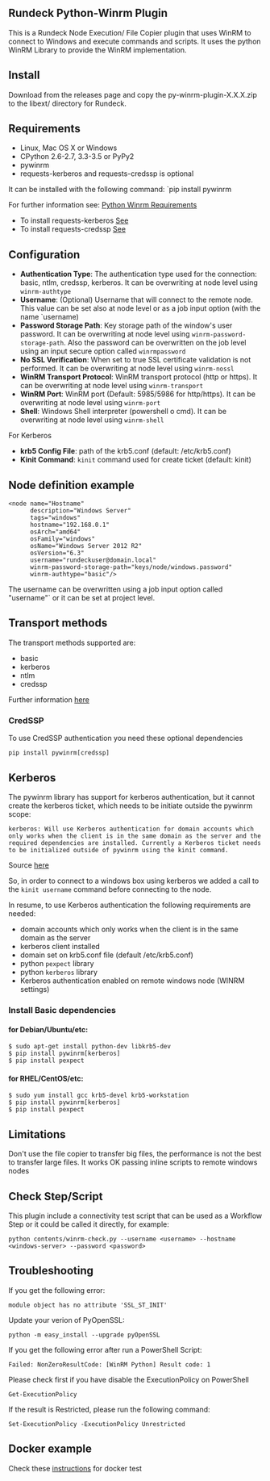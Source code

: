 ## Rundeck Python-Winrm Plugin

This is a Rundeck Node Execution/ File Copier plugin that uses WinRM to connect to Windows and execute commands and scripts. It uses the python WinRM Library to provide the WinRM implementation.

## Install 

Download from the releases page and copy the py-winrm-plugin-X.X.X.zip to the libext/ directory for Rundeck.

## Requirements

* Linux, Mac OS X or Windows
* CPython 2.6-2.7, 3.3-3.5 or PyPy2
* pywinrm
* requests-kerberos and requests-credssp is optional

It can be installed with the following command: `pip install pywinrm

For further information see: 
[Python Winrm Requirements](https://github.com/diyan/pywinrm/#requirements)

* To install requests-kerberos [See](https://github.com/diyan/pywinrm/#to-use-kerberos-authentication-you-need-these-optional-dependencies)
* To install requests-credssp [See](hhttps://github.com/diyan/pywinrm/#to-use-credssp-authentication-you-need-these-optional-dependencies)

## Configuration

* **Authentication Type**: The authentication type used for the connection: basic, ntlm, credssp, kerberos. It can be overwriting at node level using `winrm-authtype`
* **Username**: (Optional) Username that will connect to the remote node. This value can be set also at node level or as a job input option (with the name `username)
* **Password Storage Path**: Key storage path of the window's user password. It can be overwriting at node level using `winrm-password-storage-path`. 
  Also the password can be overwritten on the job level using an input secure option called `winrmpassword`
* **No SSL Verification**: When set to true SSL certificate validation is not performed.  It can be overwriting at node level using `winrm-nossl`
* **WinRM Transport Protocol**: WinRM transport protocol (http or https). It can be overwriting at node level using `winrm-transport`
* **WinRM Port**: WinRM port (Default: 5985/5986 for http/https). It can be overwriting at node level using `winrm-port`
* **Shell**: Windows Shell interpreter (powershell o cmd).  It can be overwriting at node level using `winrm-shell`

For Kerberos
* **krb5 Config File**: path of the krb5.conf (default: /etc/krb5.conf)
* **Kinit Command**: `kinit` command used for create ticket (default: kinit)

## Node definition example



```
<node name="Hostname" 
      description="Windows Server" 
      tags="windows" 
      hostname="192.168.0.1" 
      osArch="amd64" 
      osFamily="windows" 
      osName="Windows Server 2012 R2" 
      osVersion="6.3" 
      username="rundeckuser@domain.local" 
      winrm-password-storage-path="keys/node/windows.password"
      winrm-authtype="basic"/>
```
 
The username can be overwritten using a job input option called "username"` or it can be set at project level.
 
## Transport methods
The transport methods supported are:

* basic
* kerberos
* ntlm
* credssp

Further information [here](https://github.com/diyan/pywinrm#valid-transport-options)


### CredSSP

To use CredSSP authentication you need these optional dependencies
```
pip install pywinrm[credssp]
```

## Kerberos

The pywinrm library has support for kerberos authentication, but it cannot create the kerberos ticket, which needs to be initiate outside the pywinrm scope:

```
kerberos: Will use Kerberos authentication for domain accounts which only works when the client is in the same domain as the server and the required dependencies are installed. Currently a Kerberos ticket needs to be initialized outside of pywinrm using the kinit command.

```
Source [here](https://github.com/diyan/pywinrm#valid-transport-options)


So, in order to connect to a windows box using kerberos we added a call to the `kinit username` command before connecting to the node.

In resume, to use Kerberos authentication the following requirements are needed:

* domain accounts which only works when the client is in the same domain as the server
* kerberos client installed
* domain set on krb5.conf file (default /etc/krb5.conf)
* python `pexpect` library
* python `kerberos` library
* Kerberos authentication enabled on remote windows node (WINRM settings)

### Install Basic dependencies
#### for Debian/Ubuntu/etc:

```
$ sudo apt-get install python-dev libkrb5-dev
$ pip install pywinrm[kerberos]
$ pip install pexpect
```

#### for RHEL/CentOS/etc:
```
$ sudo yum install gcc krb5-devel krb5-workstation
$ pip install pywinrm[kerberos]
$ pip install pexpect
```


## Limitations
 
Don't use the file copier to transfer big files, the performance is not the best to transfer large files. It works OK passing inline scripts to remote windows nodes


## Check Step/Script

This plugin include a connectivity test script that can be used as a Workflow Step or it could be called it directly, for example:

```
python contents/winrm-check.py --username <username> --hostname <windows-server> --password <password>
```

## Troubleshooting

If you get the following error:

```
module object has no attribute 'SSL_ST_INIT'
```

Update your verion of PyOpenSSL:

```
python -m easy_install --upgrade pyOpenSSL
```
If you get the following error after run a PowerShell Script:
```
Failed: NonZeroResultCode: [WinRM Python] Result code: 1
```
Please check first if you have disable the ExecutionPolicy on PowerShell
```
Get-ExecutionPolicy
```
If the result is Restricted, please run the following command:
```
Set-ExecutionPolicy -ExecutionPolicy Unrestricted
```


## Docker example
Check these [instructions](docker/README.md) for docker test 
